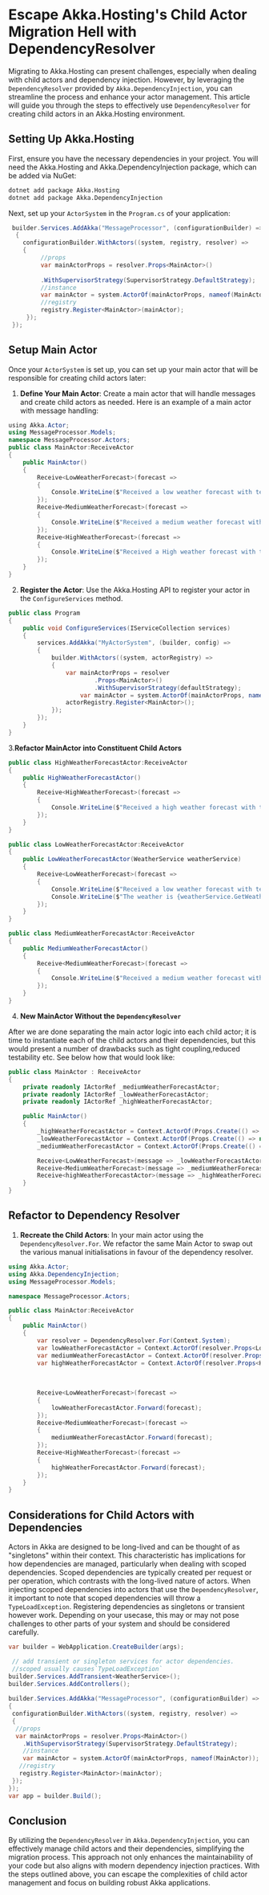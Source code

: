 ﻿# Escape Akka.Hosting's Child Actor Migration Hell with DependencyResolver

Migrating to Akka.Hosting can present challenges, especially when dealing with child actors and dependency injection. However, by leveraging the `DependencyResolver` provided by `Akka.DependencyInjection`, you can streamline the process and enhance your actor management. This article will guide you through the steps to effectively use `DependencyResolver` for creating child actors in an Akka.Hosting environment.

## Setting Up Akka.Hosting

First, ensure you have the necessary dependencies in your project. You will need the Akka.Hosting and Akka.DependencyInjection package, which can be added via NuGet:

```bash
dotnet add package Akka.Hosting
dotnet add package Akka.DependencyInjection
```

Next, set up your `ActorSystem` in the `Program.cs` of your application:

```csharp
 builder.Services.AddAkka("MessageProcessor", (configurationBuilder) =>
  {
    configurationBuilder.WithActors((system, registry, resolver) =>
    {
         //props
         var mainActorProps = resolver.Props<MainActor>()
                        
         .WithSupervisorStrategy(SupervisorStrategy.DefaultStrategy);
         //instance
         var mainActor = system.ActorOf(mainActorProps, nameof(MainActor));
         //registry
         registry.Register<MainActor>(mainActor);
     });         
 });
```

## Setup Main Actor

Once your `ActorSystem` is set up, you can set up your main actor that will be responsible for creating child actors later:

1. **Define Your Main Actor**: Create a main actor that will handle messages and create child actors as needed. Here is an example of a main actor with message handling:

```csharp
﻿using Akka.Actor;
using MessageProcessor.Models;
namespace MessageProcessor.Actors;
public class MainActor:ReceiveActor
{
    public MainActor()
    {
        Receive<LowWeatherForecast>(forecast =>
        {
            Console.WriteLine($"Received a low weather forecast with temperature {forecast.ForecastType}");
        });
        Receive<MediumWeatherForecast>(forecast =>
        {
            Console.WriteLine($"Received a medium weather forecast with temperature {forecast.ForecastType}");
        }); 
        Receive<HighWeatherForecast>(forecast =>
        {
            Console.WriteLine($"Received a High weather forecast with temperature {forecast.ForecastType}");
        });
    }
}
```

2. **Register the Actor**: Use the Akka.Hosting API to register your actor in the `ConfigureServices` method.

```csharp
public class Program
{
    public void ConfigureServices(IServiceCollection services)
    {
        services.AddAkka("MyActorSystem", (builder, config) =>
        {
            builder.WithActors((system, actorRegistry) =>
            {
                var mainActorProps = resolver
                        .Props<MainActor>()
                        .WithSupervisorStrategy(defaultStrategy);
                    var mainActor = system.ActorOf(mainActorProps, nameof(MainActor));
                actorRegistry.Register<MainActor>();
            });
        });
    }
}
```

3.**Refactor MainActor into Constituent Child Actors**

```csharp
public class HighWeatherForecastActor:ReceiveActor
{
    public HighWeatherForecastActor()
    {
        Receive<HighWeatherForecast>(forecast =>
        {
            Console.WriteLine($"Received a high weather forecast with temperature {forecast.ForecastType}");
        });
    }
}

public class LowWeatherForecastActor:ReceiveActor
{
    public LowWeatherForecastActor(WeatherService weatherService)
    {
        Receive<LowWeatherForecast>(forecast =>
        {
            Console.WriteLine($"Received a low weather forecast with temperature {forecast.ForecastType}");
            Console.WriteLine($"The weather is {weatherService.GetWeather()}");
        });
    }
}

public class MediumWeatherForecastActor:ReceiveActor
{
    public MediumWeatherForecastActor()
    {
        Receive<MediumWeatherForecast>(forecast =>
        {
            Console.WriteLine($"Received a medium weather forecast with temperature {forecast.ForecastType}");
        });
    }
}
```

4. **New MainActor Without the `DependencyResolver`**

After we are done separating the main actor logic into each child actor; it is time to instantiate each of the child actors and their dependencies, but this would present a number of drawbacks such as tight coupling,reduced testability etc.
See below how that would look like:

```csharp
public class MainActor : ReceiveActor
{
    private readonly IActorRef _mediumWeatherForecastActor;
    private readonly IActorRef _lowWeatherForecastActor;
    private readonly IActorRef _highWeatherForecastActor;

    public MainActor()
    {
        _highWeatherForecastActor = Context.ActorOf(Props.Create(() => new HighWeatherForecastActor()), "HighWeatherForecastActor");
        _lowWeatherForecastActor = Context.ActorOf(Props.Create(() => new LowWeatherForecastActor()), "LowWeatherForecastActor");
        _mediumWeatherForecastActor = Context.ActorOf(Props.Create(() => new MediumWeatherForecastActor()), "MediumWeatherForecastActor");

        Receive<LowWeatherForecast>(message => _lowWeatherForecastActor.Forward(message));
        Receive<MediumWeatherForecast>(message => _mediumWeatherForecastActor.Forward(message));
        Receive<highWeatherForecastActor>(message => _highWeatherForecastActor.Forward(message));
    }
}
```
## Refactor to Dependency Resolver
1. **Recreate the Child Actors**: In your main actor using the `DependencyResolver.For`.
   We refactor the same Main Actor to swap out the various manual initialisations in favour of the dependency resolver.

```csharp
using Akka.Actor;
using Akka.DependencyInjection;
using MessageProcessor.Models;

namespace MessageProcessor.Actors;

public class MainActor:ReceiveActor
{
    public MainActor()
    {
        var resolver = DependencyResolver.For(Context.System);
        var lowWeatherForecastActor = Context.ActorOf(resolver.Props<LowWeatherForecastActor>(),nameof(LowWeatherForecastActor));
        var mediumWeatherForecastActor = Context.ActorOf(resolver.Props<MediumWeatherForecastActor>(),nameof(MediumWeatherForecastActor));
        var highWeatherForecastActor = Context.ActorOf(resolver.Props<HighWeatherForecastActor>(),nameof(HighWeatherForecastActor));
        
        
        
        Receive<LowWeatherForecast>(forecast =>
        {
            lowWeatherForecastActor.Forward(forecast);
        });
        Receive<MediumWeatherForecast>(forecast =>
        {
            mediumWeatherForecastActor.Forward(forecast);
        }); 
        Receive<HighWeatherForecast>(forecast =>
        {
            highWeatherForecastActor.Forward(forecast);
        });
    }
}
```


## Considerations for Child Actors with Dependencies

Actors in Akka are designed to be long-lived and can be thought of as "singletons" within their context. This characteristic has implications for how dependencies are managed, particularly when dealing with scoped dependencies. Scoped dependencies are typically created per request or per operation, which contrasts with the long-lived nature of actors. 
When injecting scoped dependencies into actors that use the `DependencyResolver`, it important to note that scoped dependencies will throw a `TypeLoadException`. Registering dependencies as singletons or transient however work. Depending on your usecase, this may or may not pose challenges to other parts of your system and should be considered carefully.
```csharp
var builder = WebApplication.CreateBuilder(args);

 // add transient or singleton services for actor dependencies.
 //scoped usually causes`TypeLoadException`
builder.Services.AddTransient<WeatherService>();
builder.Services.AddControllers();
            
builder.Services.AddAkka("MessageProcessor", (configurationBuilder) =>
{
 configurationBuilder.WithActors((system, registry, resolver) =>
 {
  //props
  var mainActorProps = resolver.Props<MainActor>()
    .WithSupervisorStrategy(SupervisorStrategy.DefaultStrategy);
    //instance
    var mainActor = system.ActorOf(mainActorProps, nameof(MainActor));
   //registry
   registry.Register<MainActor>(mainActor);
 });
});
var app = builder.Build();
```


## Conclusion

By utilizing the `DependencyResolver` in `Akka.DependencyInjection`, you can effectively manage child actors and their dependencies, simplifying the migration process. This approach not only enhances the maintainability of your code but also aligns with modern dependency injection practices. With the steps outlined above, you can escape the complexities of child actor management and focus on building robust Akka applications.
